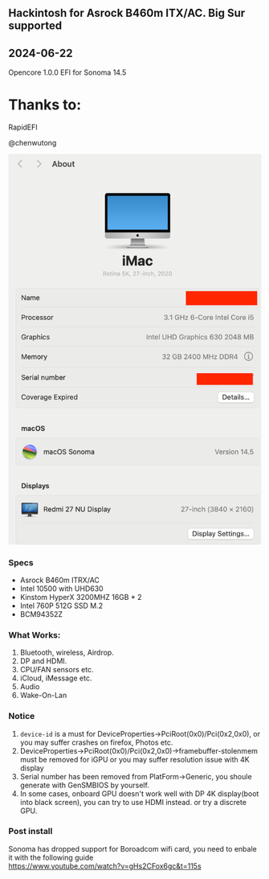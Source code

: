## Hackintosh for Asrock B460m ITX/AC. Big Sur supported

## 2024-06-22

Opencore 1.0.0
EFI for Sonoma 14.5

# Thanks to:

RapidEFI

@chenwutong

![](https://raw.githubusercontent.com/fzlee/B460M-ITX-AC-EFI/master/images/sonoma-14.5.png)

### Specs

- Asrock B460m ITRX/AC
- Intel 10500 with UHD630
- Kinstom HyperX 3200MHZ 16GB \* 2
- Intel 760P 512G SSD M.2
- BCM94352Z

### What Works:

1. Bluetooth, wireless, Airdrop.
2. DP and HDMI.
3. CPU/FAN sensors etc.
4. iCloud, iMessage etc.
5. Audio
6. Wake-On-Lan

### Notice

1. `device-id` is a must for DeviceProperties->PciRoot(0x0)/Pci(0x2,0x0), or you may suffer crashes on firefox, Photos etc.
2. DeviceProperties->PciRoot(0x0)/Pci(0x2,0x0)->framebuffer-stolenmem must be removed for iGPU or you may suffer resolution issue with 4K display
3. Serial number has been removed from PlatForm->Generic, you shoule generate with GenSMBIOS by yourself.
4. In some cases, onboard GPU doesn't work well with DP 4K display(boot into black screen), you can try to use HDMI instead. or try a discrete GPU.

### Post install

Sonoma has dropped support for Boroadcom wifi card, you need to enbale it with the following guide  
https://www.youtube.com/watch?v=gHs2CFox6gc&t=115s
